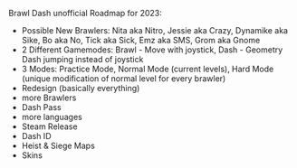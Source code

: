 Brawl Dash unofficial Roadmap for 2023:
- Possible New Brawlers:
Nita aka Nitro, Jessie aka Crazy, Dynamike aka Sike, Bo aka No, Tick aka Sick, Emz aka SMS, Grom aka Gnome
- 2 Different Gamemodes:
Brawl - Move with joystick, Dash - Geometry Dash jumping instead of joystick
- 3 Modes:
Practice Mode, Normal Mode (current levels), Hard Mode (unique modification of normal level for every brawler)
- Redesign (basically everything)
- more Brawlers
- Dash Pass
- more languages
- Steam Release 
- Dash ID
- Heist & Siege Maps
- Skins
